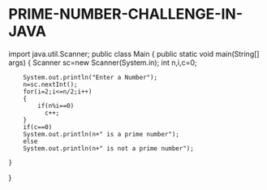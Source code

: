 # PRIME-NUMBER-CHALLENGE-IN-JAVA
import java.util.Scanner;
public class Main
{
	public static void main(String[] args)
	{
	    Scanner sc=new Scanner(System.in);
	    int n,i,c=0;
		
		System.out.println("Enter a Number");
	    n=sc.nextInt();
	    for(i=2;i<=n/2;i++)
	    {
	        if(n%i==0)
	          c++;
	    }
	    if(c==0)
	    System.out.println(n+" is a prime number");
	    else
	    System.out.println(n+" is not a prime number");
	    
	}
}
